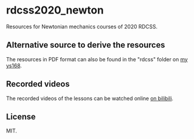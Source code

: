 # rdcss2020_newton

Resources for Newtonian mechanics courses of 2020 RDCSS.

## Alternative source to derive the resources

The resources in PDF format can also be found in the "rdcss" folder on [my ys168](http://ulysseszhan.ys168.com).

## Recorded videos

The recorded videos of the lessons can be watched online [on bilibili](https://www.bilibili.com/video/BV1r54y1S7rG).

## License

MIT.
